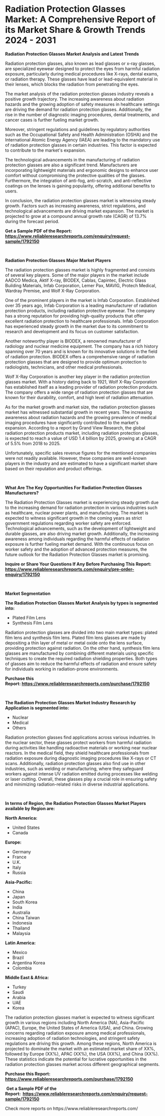 <p><h1>Radiation Protection Glasses Market: A Comprehensive Report of its Market Share & Growth Trends 2024 - 2031</h1></p><p><strong>Radiation Protection Glasses Market Analysis and Latest Trends</strong></p>
<p><p>Radiation protection glasses, also known as lead glasses or x-ray glasses, are specialized eyewear designed to protect the eyes from harmful radiation exposure, particularly during medical procedures like X-rays, dental exams, or radiation therapy. These glasses have lead or lead-equivalent material in their lenses, which blocks the radiation from penetrating the eyes.</p><p>The market analysis of the radiation protection glasses industry reveals a positive growth trajectory. The increasing awareness about radiation hazards and the growing adoption of safety measures in healthcare settings are driving the demand for radiation protection glasses. Additionally, the rise in the number of diagnostic imaging procedures, dental treatments, and cancer cases is further fueling market growth.</p><p>Moreover, stringent regulations and guidelines by regulatory authorities such as the Occupational Safety and Health Administration (OSHA) and the International Atomic Energy Agency (IAEA) are leading to the mandatory use of radiation protection glasses in certain industries. This factor is expected to contribute to the market's expansion.</p><p>The technological advancements in the manufacturing of radiation protection glasses are also a significant trend. Manufacturers are incorporating lightweight materials and ergonomic designs to enhance user comfort without compromising the protective qualities of the glasses. Furthermore, the integration of anti-fog, anti-scratch, and anti-reflective coatings on the lenses is gaining popularity, offering additional benefits to users.</p><p>In conclusion, the radiation protection glasses market is witnessing steady growth. Factors such as increasing awareness, strict regulations, and technological advancements are driving market expansion. The market is projected to grow at a compound annual growth rate (CAGR) of 13.7% during the forecast period.</p></p>
<p><strong>Get a Sample PDF of the Report:&nbsp; <a href="https://www.reliableresearchreports.com/enquiry/request-sample/1792150">https://www.reliableresearchreports.com/enquiry/request-sample/1792150</a></strong></p>
<p>&nbsp;</p>
<p><strong>Radiation Protection Glasses Major Market Players</strong></p>
<p><p>The radiation protection glasses market is highly fragmented and consists of several key players. Some of the major players in the market include AADCO Medica, Aktif X-ray, BIODEX, Cablas, Capintec, Electric Glass Building Materials, Infab Corporation, Lemer Pax, MAVIG, Protech Medical, Wardray Premise, and Wolf X-Ray Corporation.</p><p>One of the prominent players in the market is Infab Corporation. Established over 35 years ago, Infab Corporation is a leading manufacturer of radiation protection products, including radiation protective eyewear. The company has a strong reputation for providing high-quality products that offer excellent radiation protection to healthcare professionals. Infab Corporation has experienced steady growth in the market due to its commitment to research and development and its focus on customer satisfaction.</p><p>Another noteworthy player is BIODEX, a renowned manufacturer of radiology and nuclear medicine equipment. The company has a rich history spanning over 70 years and is known for its innovative solutions in the field of radiation protection. BIODEX offers a comprehensive range of radiation protection glasses that are designed to provide optimum protection to radiologists, technicians, and other medical professionals.</p><p>Wolf X-Ray Corporation is another key player in the radiation protection glasses market. With a history dating back to 1921, Wolf X-Ray Corporation has established itself as a leading provider of radiation protection products. The company offers a wide range of radiation protection glasses that are known for their durability, comfort, and high level of radiation attenuation.</p><p>As for the market growth and market size, the radiation protection glasses market has witnessed substantial growth in recent years. The increasing awareness about radiation hazards and the growing prevalence of medical imaging procedures have significantly contributed to the market's expansion. According to a report by Grand View Research, the global radiation protection products market, including radiation protection glasses, is expected to reach a value of USD 1.4 billion by 2025, growing at a CAGR of 5.5% from 2018 to 2025.</p><p>Unfortunately, specific sales revenue figures for the mentioned companies were not readily available. However, these companies are well-known players in the industry and are estimated to have a significant market share based on their reputation and product offerings.</p></p>
<p>&nbsp;</p>
<p><strong>What Are The Key Opportunities For Radiation Protection Glasses Manufacturers?</strong></p>
<p><p>The Radiation Protection Glasses market is experiencing steady growth due to the increasing demand for radiation protection in various industries such as healthcare, nuclear power plants, and manufacturing. The market is expected to witness significant growth in the coming years as strict government regulations regarding worker safety are enforced. Technological advancements, such as the development of lightweight and durable glasses, are also driving market growth. Additionally, the increasing awareness among individuals regarding the harmful effects of radiation exposure is further fueling market demand. With the continuous focus on worker safety and the adoption of advanced protection measures, the future outlook for the Radiation Protection Glasses market is promising.</p></p>
<p><strong>Inquire or Share Your Questions If Any Before Purchasing This Report: <a href="https://www.reliableresearchreports.com/enquiry/pre-order-enquiry/1792150">https://www.reliableresearchreports.com/enquiry/pre-order-enquiry/1792150</a></strong></p>
<p>&nbsp;</p>
<p><strong>Market Segmentation</strong></p>
<p><strong>The Radiation Protection Glasses Market Analysis by types is segmented into:</strong></p>
<p><ul><li>Plated Film Lens</li><li>Synthesis Film Lens</li></ul></p>
<p><p>Radiation protection glasses are divided into two main market types: plated film lens and synthesis film lens. Plated film lens glasses are made by depositing a thin layer of metal or metal oxide onto the lens surface, providing protection against radiation. On the other hand, synthesis film lens glasses are manufactured by combining different materials using specific techniques to create the required radiation shielding properties. Both types of glasses aim to reduce the harmful effects of radiation and ensure safety for individuals working in radiation-prone environments.</p></p>
<p><strong>Purchase this Report:&nbsp;<a href="https://www.reliableresearchreports.com/purchase/1792150">https://www.reliableresearchreports.com/purchase/1792150</a></strong></p>
<p>&nbsp;</p>
<p><strong>The Radiation Protection Glasses Market Industry Research by Application is segmented into:</strong></p>
<p><ul><li>Nuclear</li><li>Medical</li><li>Others</li></ul></p>
<p><p>Radiation protection glasses find applications across various industries. In the nuclear sector, these glasses protect workers from harmful radiation during activities like handling radioactive materials or working near nuclear reactors. In the medical field, they shield healthcare professionals from radiation exposure during diagnostic imaging procedures like X-rays or CT scans. Additionally, radiation protection glasses also find use in other industries, such as welding or manufacturing, where they safeguard workers against intense UV radiation emitted during processes like welding or laser cutting. Overall, these glasses play a crucial role in ensuring safety and minimizing radiation-related risks in diverse industrial applications.</p></p>
<p>&nbsp;</p>
<p><strong>In terms of Region, the Radiation Protection Glasses Market Players available by Region are:</strong></p>
<p>
    <p> <strong> North America: </strong>
        <ul>
            <li>United States</li>
            <li>Canada</li>
        </ul>
        </p> 
    <p> <strong> Europe: </strong>
        <ul>
            <li>Germany</li>
            <li>France</li>
            <li>U.K.</li>
            <li>Italy</li>
            <li>Russia</li>
        </ul>
        </p> 
    <p> <strong> Asia-Pacific: </strong>
        <ul>
            <li>China</li>
            <li>Japan</li>
            <li>South Korea</li>
            <li>India</li>
            <li>Australia</li>
            <li>China Taiwan</li>
            <li>Indonesia</li>
            <li>Thailand</li>
            <li>Malaysia</li>
        </ul>
        </p> 
    <p> <strong> Latin America: </strong>
        <ul>
            <li>Mexico</li>
            <li>Brazil</li>
            <li>Argentina Korea</li>
            <li>Colombia</li>
        </ul>
        </p> 
    <p> <strong> Middle East & Africa: </strong>
        <ul>
            <li>Turkey</li>
            <li>Saudi</li>
            <li>Arabia</li>
            <li>UAE</li>
            <li>Korea</li>
        </ul>
    </p>
    </p>
<p><p>The radiation protection glasses market is expected to witness significant growth in various regions including North America (NA), Asia-Pacific (APAC), Europe, the United States of America (USA), and China. Growing concerns regarding radiation exposure among medical professionals, increasing adoption of radiation technologies, and stringent safety regulations are driving this growth. Among these regions, North America is projected to dominate the market with an estimated market share of XX%, followed by Europe (XX%), APAC (XX%), the USA (XX%), and China (XX%). These statistics indicate the potential for lucrative opportunities in the radiation protection glasses market across different geographical segments.</p></p>
<p><strong>Purchase this Report: <a href="https://www.reliableresearchreports.com/purchase/1792150">https://www.reliableresearchreports.com/purchase/1792150</a></strong></p>
<p>&nbsp;<strong>Get a Sample PDF of the Report:&nbsp;&nbsp;<a href="https://www.reliableresearchreports.com/enquiry/request-sample/1792150">https://www.reliableresearchreports.com/enquiry/request-sample/1792150</a></strong></p>
<p><strong></strong></p>
<p>Check more reports on https://www.reliableresearchreports.com/</p>